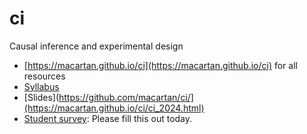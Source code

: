 # ci
Causal inference and experimental design

* [https://macartan.github.io/ci](https://macartan.github.io/ci) for all resources
* [Syllabus](https://macartan.github.io/ci/syllabus.pdf)
* [Slides](https://github.com/macartan/ci/](https://macartan.github.io/ci/ci_2024.html)
* [Student survey](https://cloud.wzb.eu/apps/forms/s/8QmokT5GeQfkmkrBHDzrzN4j): Please fill this out today.

